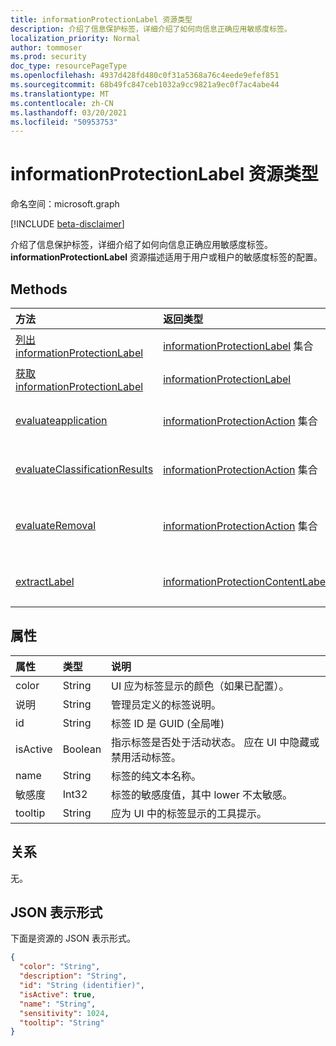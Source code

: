 ```yaml
---
title: informationProtectionLabel 资源类型
description: 介绍了信息保护标签，详细介绍了如何向信息正确应用敏感度标签。
localization_priority: Normal
author: tommoser
ms.prod: security
doc_type: resourcePageType
ms.openlocfilehash: 4937d428fd480c0f31a5368a76c4eede9efef851
ms.sourcegitcommit: 68b49fc847ceb1032a9cc9821a9ec0f7ac4abe44
ms.translationtype: MT
ms.contentlocale: zh-CN
ms.lasthandoff: 03/20/2021
ms.locfileid: "50953753"
---
```

# <a name="informationprotectionlabel-resource-type"></a>informationProtectionLabel 资源类型

命名空间：microsoft.graph

[!INCLUDE [beta-disclaimer](../../includes/beta-disclaimer.md)]

介绍了信息保护标签，详细介绍了如何向信息正确应用敏感度标签。 **informationProtectionLabel** 资源描述适用于用户或租户的敏感度标签的配置。  

## <a name="methods"></a>Methods

| 方法                                                                                              | 返回类型                                                               | 说明                                                                                                                                                            |
| :-------------------------------------------------------------------------------------------------- | :------------------------------------------------------------------------ | :--------------------------------------------------------------------------------------------------------------------------------------------------------------------- |
| [列出 informationProtectionLabel](../api/informationprotectionpolicy-list-labels.md)                | [informationProtectionLabel](informationprotectionlabel.md) 集合 | 列出用户或租户的所有配置的信息保护标签。                                                                                                |
| [获取 informationProtectionLabel](../api/informationprotectionlabel-get.md)                          | [informationProtectionLabel](informationprotectionlabel.md)               | 给定特定标签 ID，返回 **informationProtectionLabel**。                                                                                                  |
| [evaluateapplication](../api/informationprotectionlabel-evaluateapplication.md)                     | [informationProtectionAction](informationprotectionaction.md) 集合  | 在给定 [contentInfo 和](contentinfo.md) [labelingOptions](labelingoptions.md)的输入后，计算应用标签需要的操作集。                      |
| [evaluateClassificationResults](../api/informationprotectionlabel-evaluateclassificationresults.md) | [informationProtectionAction](informationprotectionaction.md) 集合  | 给定 [contentInfo 的输入](contentinfo.md) 和分类结果，请计算应用标签需要的操作集。                                  |
| [evaluateRemoval](../api/informationprotectionlabel-evaluateremoval.md)                             | [informationProtectionAction](informationprotectionaction.md) 集合  | 在给定 [contentInfo 和](contentinfo.md) [downgradeJustification](downgradejustification.md)的输入后，计算删除标签应采取的操作。 |
| [extractLabel](../api/informationprotectionlabel-extractlabel.md)                                   | [informationProtectionContentLabel](informationprotectioncontentlabel.md) | 在给定 [contentInfo 的输入](contentinfo.md)后，返回元数据表示 [的信息ProtectionLabel](informationprotectionlabel.md) 的详细信息。       |

## <a name="properties"></a>属性

| 属性    | 类型    | 说明                                                                                     |
| :---------- | :------ | :---------------------------------------------------------------------------------------------- |
| color       | String  | UI 应为标签显示的颜色（如果已配置）。                              |
| 说明 | String  | 管理员定义的标签说明。                                                    |
| id          | String  | 标签 ID 是 GUID (全局唯)                                              |
| isActive    | Boolean | 指示标签是否处于活动状态。 应在 UI 中隐藏或禁用活动标签。 |
| name        | String  | 标签的纯文本名称。                                                                |
| 敏感度 | Int32   | 标签的敏感度值，其中 lower 不太敏感。                              |
| tooltip     | String  | 应为 UI 中的标签显示的工具提示。                                     |

## <a name="relationships"></a>关系

无。

## <a name="json-representation"></a>JSON 表示形式

下面是资源的 JSON 表示形式。

<!-- {
  "blockType": "resource",
  "optionalProperties": [

  ],
  "@odata.type": "microsoft.graph.informationProtectionLabel",
  "keyProperty": "id"
}-->

```json
{
  "color": "String",
  "description": "String",
  "id": "String (identifier)",
  "isActive": true,
  "name": "String",
  "sensitivity": 1024,
  "tooltip": "String"
}
```

<!-- uuid: 16cd6b66-4b1a-43a1-adaf-3a886856ed98
2019-02-04 14:57:30 UTC -->
<!-- {
  "type": "#page.annotation",
  "description": "informationProtectionLabel resource",
  "keywords": "",
  "section": "documentation",
  "tocPath": ""
}-->


